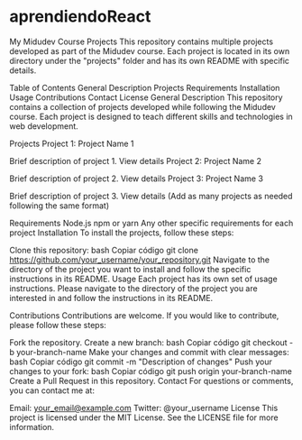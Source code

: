 # aprendiendoReact
My Midudev Course Projects
This repository contains multiple projects developed as part of the Midudev course. Each project is located in its own directory under the "projects" folder and has its own README with specific details.

Table of Contents
General Description
Projects
Requirements
Installation
Usage
Contributions
Contact
License
General Description
This repository contains a collection of projects developed while following the Midudev course. Each project is designed to teach different skills and technologies in web development.

Projects
Project 1: Project Name 1

Brief description of project 1.
View details
Project 2: Project Name 2

Brief description of project 2.
View details
Project 3: Project Name 3

Brief description of project 3.
View details
(Add as many projects as needed following the same format)

Requirements
Node.js
npm or yarn
Any other specific requirements for each project
Installation
To install the projects, follow these steps:

Clone this repository:
bash
Copiar código
git clone https://github.com/your_username/your_repository.git
Navigate to the directory of the project you want to install and follow the specific instructions in its README.
Usage
Each project has its own set of usage instructions. Please navigate to the directory of the project you are interested in and follow the instructions in its README.

Contributions
Contributions are welcome. If you would like to contribute, please follow these steps:

Fork the repository.
Create a new branch:
bash
Copiar código
git checkout -b your-branch-name
Make your changes and commit with clear messages:
bash
Copiar código
git commit -m "Description of changes"
Push your changes to your fork:
bash
Copiar código
git push origin your-branch-name
Create a Pull Request in this repository.
Contact
For questions or comments, you can contact me at:

Email: your_email@example.com
Twitter: @your_username
License
This project is licensed under the MIT License. See the LICENSE file for more information.

